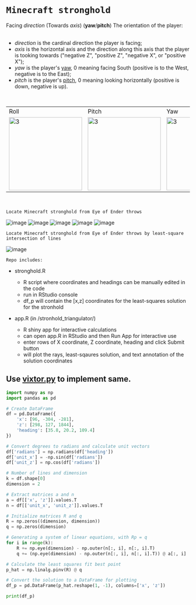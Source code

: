 # `Minecraft stronghold`

<tr>
<td>Facing <i>direction</i> (Towards <i>axis</i>) (<strong>yaw</strong>/<strong>pitch</strong>)
</td>
<td>The orientation of the player:
<br><br>
<ul><li><i>direction</i> is the cardinal direction the player is facing;</li>
<li><i>axis</i> is the horizontal axis and the direction along this axis that the player is tooking towards ("negative Z", "positive Z", "negative X", or "positive X");</li>
<li><i>yaw</i> is the player's <a href="https://en.wikipedia.org/wiki/Aircraft_principal_axes#Vertical_axis_(yaw)" class="extiw" title="wikipedia:Aircraft principal axes">yaw</a>, 0 meaning facing South (positive is to the West, negative is to the East);</li>
<li><i>pitch</i> is the player's <a href="https://en.wikipedia.org/wiki/Aircraft_principal_axes#Transverse_axis_(pitch)" class="extiw" title="wikipedia:Aircraft principal axes">pitch</a>, 0 meaning looking horizontally (positive is down, negative is up).</li></ul>
</td>
</tr>

<br>
<table>
<tr>
<td>Roll</td>
<td>Pitch</td>
<td>Yaw</td>
<td>Compass</td>
</tr>
<tr>
<td><img src="https://upload.wikimedia.org/wikipedia/commons/thumb/c/cc/Aileron_roll.gif/223px-Aileron_roll.gif" alt="3" height = 200px></td>
<td><img src="https://upload.wikimedia.org/wikipedia/commons/thumb/e/ec/Aileron_pitch.gif/224px-Aileron_pitch.gif" alt="3" height = 200px></td>
<td><img src="https://upload.wikimedia.org/wikipedia/commons/thumb/9/96/Aileron_yaw.gif/225px-Aileron_yaw.gif" alt="3" height = 200px></td>
<td><img src="https://images.squarespace-cdn.com/content/v1/5cf802d43f545c00018b0403/1562350426653-0S07VHOQOT2BOJ4MYDHR/compass.png" alt="3" height = 200px></td>
</tr>
</table>
<br>

    Locate Minecraft stronghold from Eye of Ender throws
    
![image](https://github.com/imvickykumar999/minecraft_stronghold/assets/50515418/bf7dc07b-e7c7-46e3-9952-cada71fe6449)
![image](https://github.com/imvickykumar999/minecraft_stronghold/assets/50515418/47b0a8f3-fe00-454b-92af-3990a5e9afed)
![image](https://github.com/imvickykumar999/minecraft_stronghold/assets/50515418/320527c8-1802-4115-950a-09c80da36f29)
![image](https://github.com/imvickykumar999/minecraft_stronghold/assets/50515418/861c3aa4-083b-469e-a777-587bf5931fe8)
![image](https://github.com/imvickykumar999/minecraft_stronghold/assets/50515418/9e48647a-1325-40f3-b8de-b5f2ea556b8c)

    Locate Minecraft stronghold from Eye of Ender throws by least-square intersection of lines

![image](https://github.com/imvickykumar999/minecraft_stronghold/assets/50515418/e8b9cbea-39d2-40a0-b85f-1de40c8c7c0e)

    Repo includes:

* stronghold.R
  * R script where coordinates and headings can be manually edited in the code
  * run in RStudio console
  * df_p will contain the [x,z] coordinates for the least-squares solution for the stronhold
  
* app.R (in /stronhold_triangulator/)
  * R shiny app for interactive calculations
  * can open app.R in RStudio and then Run App for interactive use
  * enter rows of X coordinate, Z coordinate, heading and click Submit button
  * will plot the rays, least-sqaures solution, and text annotation of the solution coordinates


## Use [vixtor.py](https://github.com/imvickykumar999/100th-Repository-First-Milestones/blob/main/PYPI%20python%20package/multivicks/vixtor.py#L108) to implement same.

```python
import numpy as np
import pandas as pd

# Create DataFrame
df = pd.DataFrame({
    'x': [96, -304, -281],
    'z': [298, 127, 1844],
    'heading': [35.8, 20.2, 109.4]
})

# Convert degrees to radians and calculate unit vectors
df['radians'] = np.radians(df['heading'])
df['unit_x'] = -np.sin(df['radians'])
df['unit_z'] = np.cos(df['radians'])

# Number of lines and dimension
k = df.shape[0]
dimension = 2

# Extract matrices a and n
a = df[['x', 'z']].values.T
n = df[['unit_x', 'unit_z']].values.T

# Initialize matrices R and q
R = np.zeros((dimension, dimension))
q = np.zeros(dimension)

# Generating a system of linear equations, with Rp = q
for i in range(k):
    R += np.eye(dimension) - np.outer(n[:, i], n[:, i].T)
    q += (np.eye(dimension) - np.outer(n[:, i], n[:, i].T)) @ a[:, i]

# Calculate the least squares fit best point
p_hat = np.linalg.pinv(R) @ q

# Convert the solution to a DataFrame for plotting
df_p = pd.DataFrame(p_hat.reshape(1, -1), columns=['x', 'z'])

print(df_p)
```

